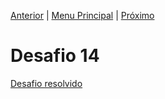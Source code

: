 [Anterior](Desafio013.md) | [Menu Principal](/README.md/) | [Próximo](Desafio015.md)

# Desafio 14



[Desafio resolvido](/Desafios/desafio014.py/)